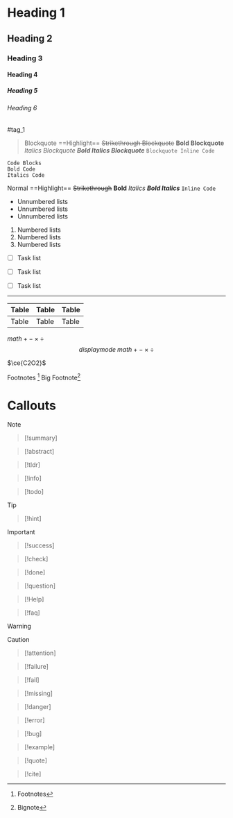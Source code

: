 # Heading 1
## Heading 2
### Heading 3
#### Heading 4
##### Heading 5
###### Heading 6

#tag_1 

>Blockquote
>==Highlight==
>~~Strikethrough Blockquote~~
>**Bold Blockquote**
>*Italics Blockquote*
>***Bold Italics Blockquote***
>`Blockquote Inline Code`

```
Code Blocks
Bold Code
Italics Code
```

Normal
==Highlight==
~~Strikethrough~~
**Bold**
*Italics*
***Bold Italics***
`Inline Code`

- Unnumbered lists
- Unnumbered lists
- Unnumbered lists

1. Numbered lists
2. Numbered lists
3. Numbered lists

- [ ] Task list
- [ ] Task list
- [ ] Task list


---

| Table | Table | Table |
| ----- | ----- | ----- |
| Table | Table | Table      |

$math + - \times \div$
$$displaymode\;math + - \times \div$$

$\ce{C2O2}$

Footnotes [^1]
Big Footnote[^bignote]

[^1]: Footnotes
[^bignote]: Bignote

# Callouts

>[!note] 

>[!summary] 

>[!abstract] 

>[!tldr] 

>[!info] 

>[!todo] 

>[!tip] 

>[!hint] 

>[!important] 

>[!success] 

>[!check] 

>[!done] 

>[!question] 

>[!Help] 

>[!faq] 

>[!warning] 

>[!caution] 

>[!attention] 

>[!failure] 

>[!fail] 

>[!missing] 

>[!danger] 

>[!error] 

>[!bug] 

>[!example] 

>[!quote] 

>[!cite] 

